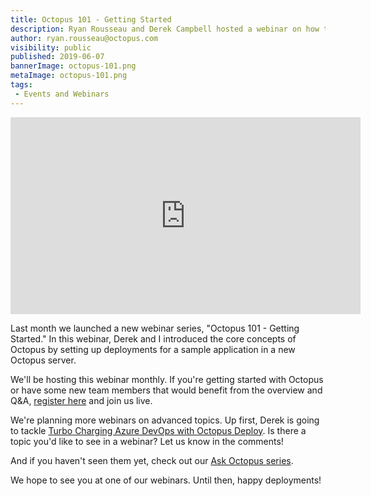 ```yaml
---
title: Octopus 101 - Getting Started
description: Ryan Rousseau and Derek Campbell hosted a webinar on how to get started with Octopus Deploy.
author: ryan.rousseau@octopus.com
visibility: public
published: 2019-06-07
bannerImage: octopus-101.png
metaImage: octopus-101.png
tags:
 - Events and Webinars
---
```


<iframe width="560" height="315" src="https://www.youtube.com/embed/Vpuyr_WTamU" frameborder="0" allowfullscreen></iframe>

Last month we launched a new webinar series, "Octopus 101 - Getting Started." In this webinar, Derek and I introduced the core concepts of Octopus by setting up deployments for a sample application in a new Octopus server.

We'll be hosting this webinar monthly. If you're getting started with Octopus or have some new team members that would benefit from the overview and Q&A, [register here](https://octopus.zoom.us/webinar/register/WN_5ZaCOiP5SXSUhSztPPuSgQ) and join us live.

We're planning more webinars on advanced topics. Up first, Derek is going to tackle [Turbo Charging Azure DevOps with Octopus Deploy](https://octopus.zoom.us/webinar/register/WN_93jsiLalSPCLfApxzfWNGA). Is there a topic you'd like to see in a webinar? Let us know in the comments!

And if you haven't seen them yet, check out our [Ask Octopus series](https://www.youtube.com/playlist?list=PLAGskdGvlaw3-cd9rPiwhwfUo7kDGnOBh).

We hope to see you at one of our webinars. Until then, happy deployments!
